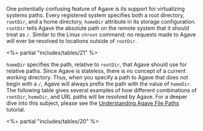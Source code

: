 One potentially confusing feature of Agave is its support for virtualizing systems paths. Every registered system specifies both a root directory, <code>rootDir</code>, and a home directory, <code>homeDir</code> attribute in its storage configuration. <code>rootDir</code> tells Agave the absolute path on the remote system that it should treat as <code>/</code>. Similar to the Linux <code>chroot</code> command; no requests made to Agave will ever be resolved to locations outside of <code>rootDir</code>.

<%= partial "includes/tables/21" %>

<code>homeDir</code> specifies the path, relative to <code>rootDir</code>, that Agave should use for relative paths. Since Agave is stateless, there is no concept of a current working directory. Thus, when you specify a path to Agave that does not begin with a <code>/</code>, Agave will always prefix the path with the value of <code>homeDir</code>. The following table gives several examples of how different combinations of <code>rootDir</code>, <code>homeDir</code>, and URL paths will be resolved by Agave. For a deeper dive into this subject, please see the <a href="http://agaveapi.co/documentation/tutorials/data-management-tutorial/understanding-agave-file-paths/" title="Understanding Agave File Paths">Understanding Agave File Paths</a> tutorial.

<%= partial "includes/tables/20" %>